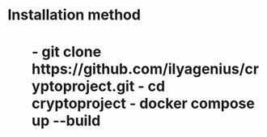 <h1>Installation method<h1>
<ul>
- git clone https://github.com/ilyagenius/cryptoproject.git
- cd cryptoproject
- docker compose up --build
<ul>

